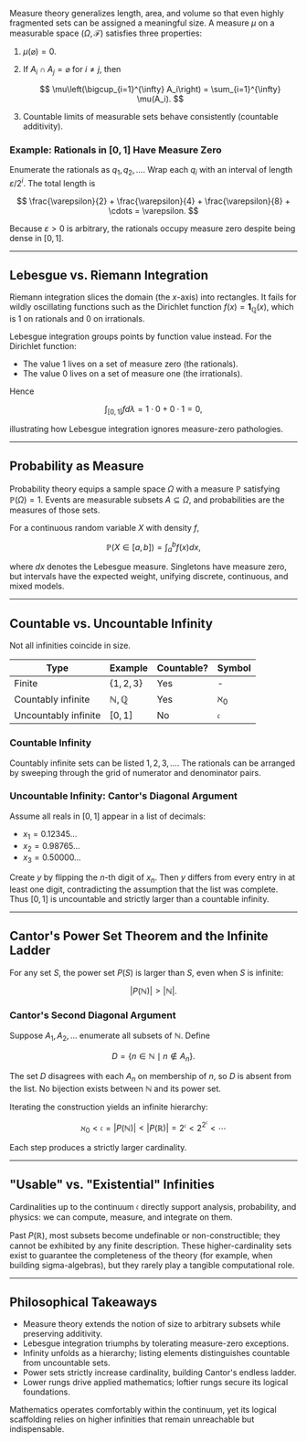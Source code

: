Measure theory generalizes length, area, and volume so that even highly fragmented sets can be assigned a meaningful size. A measure $\mu$ on a measurable space $(\Omega, \mathcal{F})$ satisfies three properties:

1. $\mu(\varnothing) = 0$.
2. If $A_i \cap A_j = \varnothing$ for $i \neq j$, then

   $$
   \mu\left(\bigcup_{i=1}^{\infty} A_i\right) = \sum_{i=1}^{\infty} \mu(A_i).
   $$

3. Countable limits of measurable sets behave consistently (countable additivity).

### Example: Rationals in $[0,1]$ Have Measure Zero

Enumerate the rationals as $q_1, q_2, \ldots$. Wrap each $q_i$ with an interval of length $\varepsilon / 2^i$. The total length is

$$
\frac{\varepsilon}{2} + \frac{\varepsilon}{4} + \frac{\varepsilon}{8} + \cdots = \varepsilon.
$$

Because $\varepsilon > 0$ is arbitrary, the rationals occupy measure zero despite being dense in $[0,1]$.

---

## Lebesgue vs. Riemann Integration

Riemann integration slices the domain (the $x$-axis) into rectangles. It fails for wildly oscillating functions such as the Dirichlet function $f(x) = \mathbf{1}_{\mathbb{Q}}(x)$, which is $1$ on rationals and $0$ on irrationals.

Lebesgue integration groups points by function value instead. For the Dirichlet function:

- The value $1$ lives on a set of measure zero (the rationals).
- The value $0$ lives on a set of measure one (the irrationals).

Hence

$$
\int_{[0,1]} f d\lambda = 1 \cdot 0 + 0 \cdot 1 = 0,
$$

illustrating how Lebesgue integration ignores measure-zero pathologies.

---

## Probability as Measure

Probability theory equips a sample space $\Omega$ with a measure $\mathbb{P}$ satisfying $\mathbb{P}(\Omega) = 1$. Events are measurable subsets $A \subseteq \Omega$, and probabilities are the measures of those sets.

For a continuous random variable $X$ with density $f$,

$$
\mathbb{P}(X \in [a,b]) = \int_a^b f(x) dx,
$$

where $dx$ denotes the Lebesgue measure. Singletons have measure zero, but intervals have the expected weight, unifying discrete, continuous, and mixed models.

---

## Countable vs. Uncountable Infinity

Not all infinities coincide in size.

| Type                 | Example                 | Countable? | Symbol           |
|----------------------|-------------------------|------------|------------------|
| Finite               | $\{1,2,3\}$             | Yes        | -                |
| Countably infinite   | $\mathbb{N}, \mathbb{Q}$ | Yes       | $\aleph_0$       |
| Uncountably infinite | $[0,1]$                 | No         | $\mathfrak{c}$   |

### Countable Infinity

Countably infinite sets can be listed $1, 2, 3, \ldots$. The rationals can be arranged by sweeping through the grid of numerator and denominator pairs.

### Uncountable Infinity: Cantor's Diagonal Argument

Assume all reals in $[0,1]$ appear in a list of decimals:

- $x_1 = 0.12345\ldots$
- $x_2 = 0.98765\ldots$
- $x_3 = 0.50000\ldots$

Create $y$ by flipping the $n$-th digit of $x_n$. Then $y$ differs from every entry in at least one digit, contradicting the assumption that the list was complete. Thus $[0,1]$ is uncountable and strictly larger than a countable infinity.

---

## Cantor's Power Set Theorem and the Infinite Ladder

For any set $S$, the power set $P(S)$ is larger than $S$, even when $S$ is infinite:

$$
|P(\mathbb{N})| > |\mathbb{N}|.
$$

### Cantor's Second Diagonal Argument

Suppose $A_1, A_2, \ldots$ enumerate all subsets of $\mathbb{N}$. Define

$$
D = \{ n \in \mathbb{N} \mid n \notin A_n \}.
$$

The set $D$ disagrees with each $A_n$ on membership of $n$, so $D$ is absent from the list. No bijection exists between $\mathbb{N}$ and its power set.

Iterating the construction yields an infinite hierarchy:

$$
\aleph_0 < \mathfrak{c} = |P(\mathbb{N})| < |P(\mathbb{R})| = 2^{\mathfrak{c}} < 2^{2^{\mathfrak{c}}} < \cdots
$$

Each step produces a strictly larger cardinality.

---

## "Usable" vs. "Existential" Infinities

Cardinalities up to the continuum $\mathfrak{c}$ directly support analysis, probability, and physics: we can compute, measure, and integrate on them.

Past $P(\mathbb{R})$, most subsets become undefinable or non-constructible; they cannot be exhibited by any finite description. These higher-cardinality sets exist to guarantee the completeness of the theory (for example, when building sigma-algebras), but they rarely play a tangible computational role.

---

## Philosophical Takeaways

- Measure theory extends the notion of size to arbitrary subsets while preserving additivity.
- Lebesgue integration triumphs by tolerating measure-zero exceptions.
- Infinity unfolds as a hierarchy; listing elements distinguishes countable from uncountable sets.
- Power sets strictly increase cardinality, building Cantor's endless ladder.
- Lower rungs drive applied mathematics; loftier rungs secure its logical foundations.

Mathematics operates comfortably within the continuum, yet its logical scaffolding relies on higher infinities that remain unreachable but indispensable.
